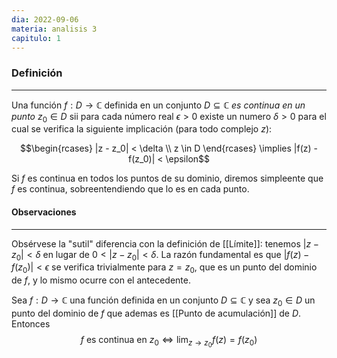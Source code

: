 ```yaml
---
dia: 2022-09-06
materia: analisis 3
capitulo: 1
---
```

### Definición
---
Una función $f:D \to \mathbb{C}$ definida en un conjunto $D \subseteq \mathbb{C}$ _es continua en un punto_ $z_0 \in D$ sii para cada número real $\epsilon > 0$ existe un numero $\delta > 0$ para el cual se verifica la siguiente implicación (para todo complejo $z$):

$$\begin{rcases} 
|z - z_0| < \delta \\
z \in D
\end{rcases} \implies |f(z) - f(z_0)| < \epsilon$$

Si $f$ es continua en todos los puntos de su dominio, diremos simpleente que $f$ es continua, sobreentendiendo que lo es en cada punto.


#### Observaciones
---
Obsérvese la "sutil" diferencia con la definición de [[Límite]]: tenemos $|z - z_0| < \delta$ en lugar de $0 < |z - z_0| < \delta$. La razón fundamental es que $|f(z) - f(z_0)| < \epsilon$ se verifica trivialmente para $z = z_0$, que es un punto del dominio de $f$, y lo mismo ocurre con el antecedente.

Sea $f:D \to \mathbb{C}$ una función definida en un conjunto $D \subseteq \mathbb{C}$ y sea $z_0 \in D$ un punto del dominio de $f$ que ademas es [[Punto de acumulación]] de $D$. Entonces
$$ f \text{ es continua en } z_0 \Leftrightarrow \lim_{z \to z_0} f(z) = f(z_0) $$
